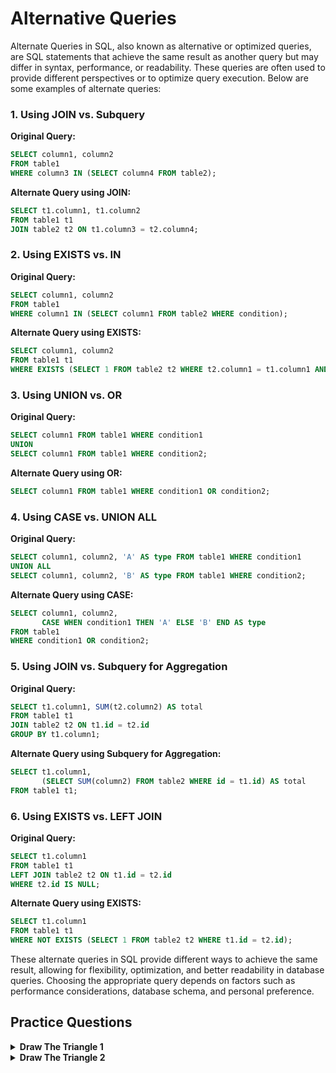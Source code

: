 #   Alternative Queries
Alternate Queries in SQL, also known as alternative or optimized queries, are SQL statements that achieve the same result as another query but may differ in syntax, performance, or readability. These queries are often used to provide different perspectives or to optimize query execution. Below are some examples of alternate queries:

### 1. Using JOIN vs. Subquery

**Original Query:**
```sql
SELECT column1, column2
FROM table1
WHERE column3 IN (SELECT column4 FROM table2);
```

**Alternate Query using JOIN:**
```sql
SELECT t1.column1, t1.column2
FROM table1 t1
JOIN table2 t2 ON t1.column3 = t2.column4;
```

### 2. Using EXISTS vs. IN

**Original Query:**
```sql
SELECT column1, column2
FROM table1
WHERE column1 IN (SELECT column1 FROM table2 WHERE condition);
```

**Alternate Query using EXISTS:**
```sql
SELECT column1, column2
FROM table1 t1
WHERE EXISTS (SELECT 1 FROM table2 t2 WHERE t2.column1 = t1.column1 AND condition);
```

### 3. Using UNION vs. OR

**Original Query:**
```sql
SELECT column1 FROM table1 WHERE condition1
UNION
SELECT column1 FROM table1 WHERE condition2;
```

**Alternate Query using OR:**
```sql
SELECT column1 FROM table1 WHERE condition1 OR condition2;
```

### 4. Using CASE vs. UNION ALL

**Original Query:**
```sql
SELECT column1, column2, 'A' AS type FROM table1 WHERE condition1
UNION ALL
SELECT column1, column2, 'B' AS type FROM table1 WHERE condition2;
```

**Alternate Query using CASE:**
```sql
SELECT column1, column2, 
       CASE WHEN condition1 THEN 'A' ELSE 'B' END AS type
FROM table1
WHERE condition1 OR condition2;
```

### 5. Using JOIN vs. Subquery for Aggregation

**Original Query:**
```sql
SELECT t1.column1, SUM(t2.column2) AS total
FROM table1 t1
JOIN table2 t2 ON t1.id = t2.id
GROUP BY t1.column1;
```

**Alternate Query using Subquery for Aggregation:**
```sql
SELECT t1.column1, 
       (SELECT SUM(column2) FROM table2 WHERE id = t1.id) AS total
FROM table1 t1;
```

### 6. Using EXISTS vs. LEFT JOIN

**Original Query:**
```sql
SELECT t1.column1
FROM table1 t1
LEFT JOIN table2 t2 ON t1.id = t2.id
WHERE t2.id IS NULL;
```

**Alternate Query using EXISTS:**
```sql
SELECT t1.column1
FROM table1 t1
WHERE NOT EXISTS (SELECT 1 FROM table2 t2 WHERE t1.id = t2.id);
```

These alternate queries in SQL provide different ways to achieve the same result, allowing for flexibility, optimization, and better readability in database queries. Choosing the appropriate query depends on factors such as performance considerations, database schema, and personal preference.

##  Practice Questions

<details>
<summary><b>Draw The Triangle 1</b></summary>

+ <details>
    <summary><b>Questions</b></summary>

   P(R) represents a pattern drawn by Julia in R rows. The following pattern represents P(5):
    ```
    * * * * * 
    * * * * 
    * * * 
    * * 
    *
    ```
    Write a query to print the pattern P(20).

   </details>
+ <details>
    <summary><b>Code</b></summary>
    
    ```sql
    WITH RECURSIVE asterisks AS
        (SELECT cast('*' AS char(39)) AS STR
        UNION ALL SELECT concat(STR, ' *') AS STR
        FROM asterisks
        LIMIT 20)
    SELECT STR
    FROM asterisks
    ORDER BY STR DESC;

    ```
   </details>
</details>


<details>
<summary><b>Draw The Triangle 2</b></summary>

+ <details>
    <summary><b>Questions</b></summary>

   P(R) represents a pattern drawn by Julia in R rows. The following pattern represents P(5):
    ```
    * 
    * * 
    * * * 
    * * * * 
    * * * * *
    ```
    Write a query to print the pattern P(20).

   </details>
+ <details>
    <summary><b>Code</b></summary>
    
    ```sql
    WITH RECURSIVE asterisks AS
        (SELECT cast('*' AS char(39)) AS STR
        UNION ALL SELECT concat(STR, ' *') AS STR
        FROM asterisks
        LIMIT 20)
    SELECT STR
    FROM asterisks
    ORDER BY STR;

    ```
   </details>
</details>